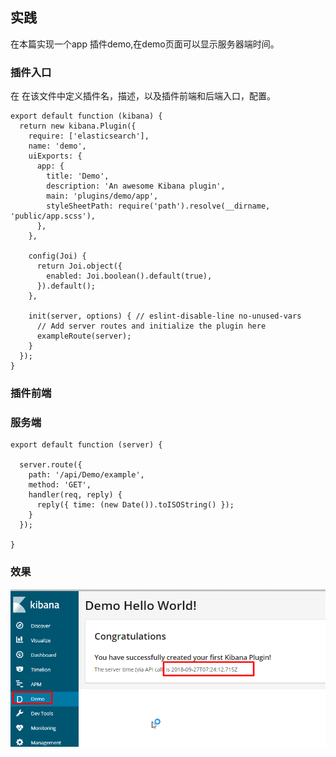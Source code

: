 ## 实践
在本篇实现一个app 插件demo,在demo页面可以显示服务器端时间。
### 插件入口
在 在该文件中定义插件名，描述，以及插件前端和后端入口，配置。
```
export default function (kibana) {
  return new kibana.Plugin({
    require: ['elasticsearch'],
    name: 'demo',
    uiExports: {
      app: {
        title: 'Demo',
        description: 'An awesome Kibana plugin',
        main: 'plugins/demo/app',
        styleSheetPath: require('path').resolve(__dirname, 'public/app.scss'),
      },
    },

    config(Joi) {
      return Joi.object({
        enabled: Joi.boolean().default(true),
      }).default();
    },

    init(server, options) { // eslint-disable-line no-unused-vars
      // Add server routes and initialize the plugin here
      exampleRoute(server);
    }
  });
}
```
### 插件前端

### 服务端

```
export default function (server) {

  server.route({
    path: '/api/Demo/example',
    method: 'GET',
    handler(req, reply) {
      reply({ time: (new Date()).toISOString() });
    }
  });

}
```

### 效果
![](/assets/demo.png)